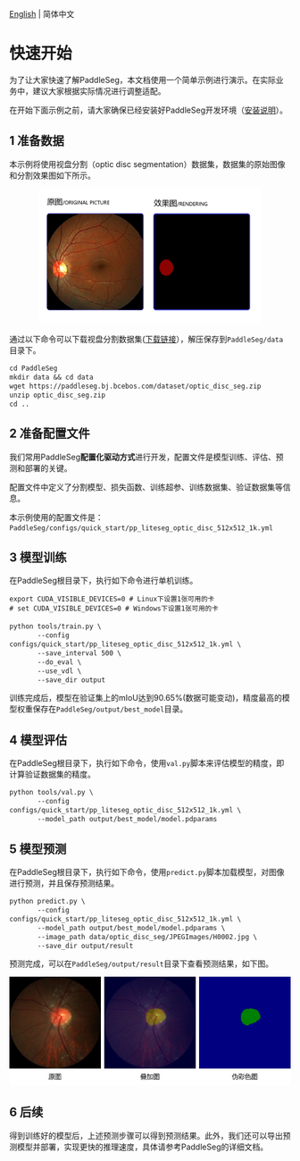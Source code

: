 [English](./quick_start.md) | 简体中文

# 快速开始

为了让大家快速了解PaddleSeg，本文档使用一个简单示例进行演示。在实际业务中，建议大家根据实际情况进行调整适配。

在开始下面示例之前，请大家确保已经安装好PaddleSeg开发环境（[安装说明](./install_cn.md)）。

## 1 准备数据

本示例将使用视盘分割（optic disc segmentation）数据集，数据集的原始图像和分割效果图如下所示。

<div align="center">
<img src="./images/fig1.png"  width = "400" />  
</div>


通过以下命令可以下载视盘分割数据集([下载链接](https://paddleseg.bj.bcebos.com/dataset/optic_disc_seg.zip)），解压保存到`PaddleSeg/data`目录下。

```
cd PaddleSeg
mkdir data && cd data
wget https://paddleseg.bj.bcebos.com/dataset/optic_disc_seg.zip
unzip optic_disc_seg.zip
cd ..
```

## 2 准备配置文件

我们常用PaddleSeg**配置化驱动方式**进行开发，配置文件是模型训练、评估、预测和部署的关键。

配置文件中定义了分割模型、损失函数、训练超参、训练数据集、验证数据集等信息。

本示例使用的配置文件是：`PaddleSeg/configs/quick_start/pp_liteseg_optic_disc_512x512_1k.yml`

## 3 模型训练

在PaddleSeg根目录下，执行如下命令进行单机训练。

```
export CUDA_VISIBLE_DEVICES=0 # Linux下设置1张可用的卡
# set CUDA_VISIBLE_DEVICES=0 # Windows下设置1张可用的卡

python tools/train.py \
       --config configs/quick_start/pp_liteseg_optic_disc_512x512_1k.yml \
       --save_interval 500 \
       --do_eval \
       --use_vdl \
       --save_dir output
```

训练完成后，模型在验证集上的mIoU达到90.65%(数据可能变动)，精度最高的模型权重保存在`PaddleSeg/output/best_model`目录。

## 4 模型评估

在PaddleSeg根目录下，执行如下命令，使用`val.py`脚本来评估模型的精度，即计算验证数据集的精度。

```
python tools/val.py \
       --config configs/quick_start/pp_liteseg_optic_disc_512x512_1k.yml \
       --model_path output/best_model/model.pdparams
```

## 5 模型预测

在PaddleSeg根目录下，执行如下命令，使用`predict.py`脚本加载模型，对图像进行预测，并且保存预测结果。

```
python predict.py \
       --config configs/quick_start/pp_liteseg_optic_disc_512x512_1k.yml \
       --model_path output/best_model/model.pdparams \
       --image_path data/optic_disc_seg/JPEGImages/H0002.jpg \
       --save_dir output/result
```

预测完成，可以在`PaddleSeg/output/result`目录下查看预测结果，如下图。

<div align="center">
<img src="./images/fig5.png"  width = "600" />  
</div>

## 6 后续

得到训练好的模型后，上述预测步骤可以得到预测结果。此外，我们还可以导出预测模型并部署，实现更快的推理速度，具体请参考PaddleSeg的详细文档。
